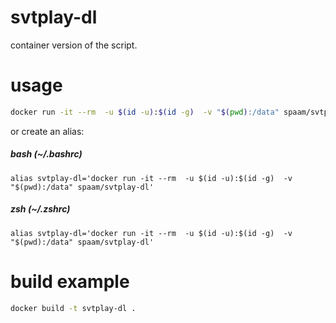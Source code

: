 # svtplay-dl

container version of the script.

# usage
```sh
docker run -it --rm  -u $(id -u):$(id -g)  -v "$(pwd):/data" spaam/svtplay-dl <args>
```
or create an alias:
##### bash (~/.bashrc)
```
alias svtplay-dl='docker run -it --rm  -u $(id -u):$(id -g)  -v "$(pwd):/data" spaam/svtplay-dl'
```
##### zsh (~/.zshrc)
```
alias svtplay-dl='docker run -it --rm  -u $(id -u):$(id -g)  -v "$(pwd):/data" spaam/svtplay-dl'
```

# build example
```sh
docker build -t svtplay-dl .
```
